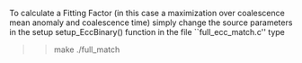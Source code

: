 To calculate a Fitting Factor (in this case a maximization over coalescence mean anomaly
and coalescence time) simply change the source parameters in the setup setup_EccBinary() 
function in the file ``full_ecc_match.c'' type
>> make
>> ./full_match
